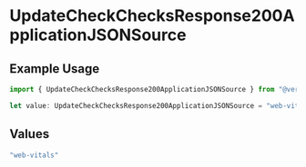 # UpdateCheckChecksResponse200ApplicationJSONSource

## Example Usage

```typescript
import { UpdateCheckChecksResponse200ApplicationJSONSource } from "@vercel/sdk/models/operations/updatecheck.js";

let value: UpdateCheckChecksResponse200ApplicationJSONSource = "web-vitals";
```

## Values

```typescript
"web-vitals"
```